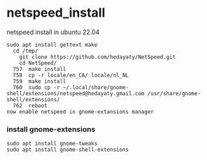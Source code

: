 # netspeed_install
netspeed install in ubuntu 22.04
```
sudo apt install gettext make 
  cd /tmp/
    git clone https://github.com/hedayaty/NetSpeed.git
    cd NetSpeed/
  757  make install 
  758  cp -r locale/en_CA/ locale/nl_NL
  759  make install
  760  sudo cp -r ~/.local/share/gnome-shell/extensions/netspeed@hedayaty.gmail.com /usr/share/gnome-shell/extensions/
  762  reboot
now enable netspeed in gnome-extansions manager
```
### install gnome-extensions
```
sudo apt install gnome-tweaks
sudo apt install gnome-shell-extensions
```
